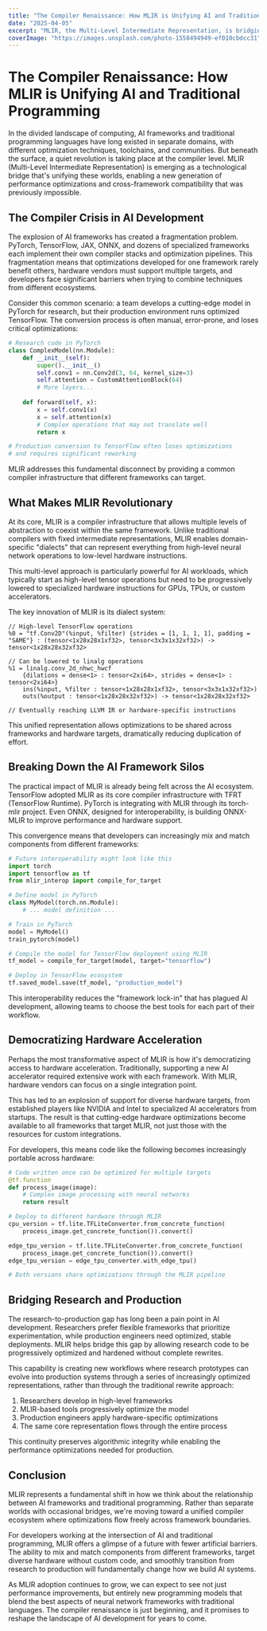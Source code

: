 ```yaml
---
title: "The Compiler Renaissance: How MLIR is Unifying AI and Traditional Programming"
date: "2025-04-05"
excerpt: "MLIR, the Multi-Level Intermediate Representation, is bridging the gap between AI frameworks and traditional programming languages, creating unprecedented opportunities for optimization and interoperability."
coverImage: "https://images.unsplash.com/photo-1558494949-ef010cbdcc31"
---
```


# The Compiler Renaissance: How MLIR is Unifying AI and Traditional Programming

In the divided landscape of computing, AI frameworks and traditional programming languages have long existed in separate domains, with different optimization techniques, toolchains, and communities. But beneath the surface, a quiet revolution is taking place at the compiler level. MLIR (Multi-Level Intermediate Representation) is emerging as a technological bridge that's unifying these worlds, enabling a new generation of performance optimizations and cross-framework compatibility that was previously impossible.

## The Compiler Crisis in AI Development

The explosion of AI frameworks has created a fragmentation problem. PyTorch, TensorFlow, JAX, ONNX, and dozens of specialized frameworks each implement their own compiler stacks and optimization pipelines. This fragmentation means that optimizations developed for one framework rarely benefit others, hardware vendors must support multiple targets, and developers face significant barriers when trying to combine techniques from different ecosystems.

Consider this common scenario: a team develops a cutting-edge model in PyTorch for research, but their production environment runs optimized TensorFlow. The conversion process is often manual, error-prone, and loses critical optimizations:

```python
# Research code in PyTorch
class ComplexModel(nn.Module):
    def __init__(self):
        super().__init__()
        self.conv1 = nn.Conv2d(3, 64, kernel_size=3)
        self.attention = CustomAttentionBlock(64)
        # More layers...
    
    def forward(self, x):
        x = self.conv1(x)
        x = self.attention(x)
        # Complex operations that may not translate well
        return x

# Production conversion to TensorFlow often loses optimizations
# and requires significant reworking
```

MLIR addresses this fundamental disconnect by providing a common compiler infrastructure that different frameworks can target.

## What Makes MLIR Revolutionary

At its core, MLIR is a compiler infrastructure that allows multiple levels of abstraction to coexist within the same framework. Unlike traditional compilers with fixed intermediate representations, MLIR enables domain-specific "dialects" that can represent everything from high-level neural network operations to low-level hardware instructions.

This multi-level approach is particularly powerful for AI workloads, which typically start as high-level tensor operations but need to be progressively lowered to specialized hardware instructions for GPUs, TPUs, or custom accelerators.

The key innovation of MLIR is its dialect system:

```mlir
// High-level TensorFlow operations
%0 = "tf.Conv2D"(%input, %filter) {strides = [1, 1, 1, 1], padding = "SAME"} : (tensor<1x28x28x1xf32>, tensor<3x3x1x32xf32>) -> tensor<1x28x28x32xf32>

// Can be lowered to linalg operations
%1 = linalg.conv_2d_nhwc_hwcf
    {dilations = dense<1> : tensor<2xi64>, strides = dense<1> : tensor<2xi64>}
    ins(%input, %filter : tensor<1x28x28x1xf32>, tensor<3x3x1x32xf32>)
    outs(%output : tensor<1x28x28x32xf32>) -> tensor<1x28x28x32xf32>

// Eventually reaching LLVM IR or hardware-specific instructions
```

This unified representation allows optimizations to be shared across frameworks and hardware targets, dramatically reducing duplication of effort.

## Breaking Down the AI Framework Silos

The practical impact of MLIR is already being felt across the AI ecosystem. TensorFlow adopted MLIR as its core compiler infrastructure with TFRT (TensorFlow Runtime). PyTorch is integrating with MLIR through its torch-mlir project. Even ONNX, designed for interoperability, is building ONNX-MLIR to improve performance and hardware support.

This convergence means that developers can increasingly mix and match components from different frameworks:

```python
# Future interoperability might look like this
import torch
import tensorflow as tf
from mlir_interop import compile_for_target

# Define model in PyTorch
class MyModel(torch.nn.Module):
    # ... model definition ...

# Train in PyTorch
model = MyModel()
train_pytorch(model)

# Compile the model for TensorFlow deployment using MLIR
tf_model = compile_for_target(model, target="tensorflow")

# Deploy in TensorFlow ecosystem
tf.saved_model.save(tf_model, "production_model")
```

This interoperability reduces the "framework lock-in" that has plagued AI development, allowing teams to choose the best tools for each part of their workflow.

## Democratizing Hardware Acceleration

Perhaps the most transformative aspect of MLIR is how it's democratizing access to hardware acceleration. Traditionally, supporting a new AI accelerator required extensive work with each framework. With MLIR, hardware vendors can focus on a single integration point.

This has led to an explosion of support for diverse hardware targets, from established players like NVIDIA and Intel to specialized AI accelerators from startups. The result is that cutting-edge hardware optimizations become available to all frameworks that target MLIR, not just those with the resources for custom integrations.

For developers, this means code like the following becomes increasingly portable across hardware:

```python
# Code written once can be optimized for multiple targets
@tf.function
def process_image(image):
    # Complex image processing with neural networks
    return result

# Deploy to different hardware through MLIR
cpu_version = tf.lite.TFLiteConverter.from_concrete_function(
    process_image.get_concrete_function()).convert()

edge_tpu_version = tf.lite.TFLiteConverter.from_concrete_function(
    process_image.get_concrete_function()).convert()
edge_tpu_version = edge_tpu_converter.with_edge_tpu()

# Both versions share optimizations through the MLIR pipeline
```

## Bridging Research and Production

The research-to-production gap has long been a pain point in AI development. Researchers prefer flexible frameworks that prioritize experimentation, while production engineers need optimized, stable deployments. MLIR helps bridge this gap by allowing research code to be progressively optimized and hardened without complete rewrites.

This capability is creating new workflows where research prototypes can evolve into production systems through a series of increasingly optimized representations, rather than through the traditional rewrite approach:

1. Researchers develop in high-level frameworks
2. MLIR-based tools progressively optimize the model
3. Production engineers apply hardware-specific optimizations
4. The same core representation flows through the entire process

This continuity preserves algorithmic integrity while enabling the performance optimizations needed for production.

## Conclusion

MLIR represents a fundamental shift in how we think about the relationship between AI frameworks and traditional programming. Rather than separate worlds with occasional bridges, we're moving toward a unified compiler ecosystem where optimizations flow freely across framework boundaries.

For developers working at the intersection of AI and traditional programming, MLIR offers a glimpse of a future with fewer artificial barriers. The ability to mix and match components from different frameworks, target diverse hardware without custom code, and smoothly transition from research to production will fundamentally change how we build AI systems.

As MLIR adoption continues to grow, we can expect to see not just performance improvements, but entirely new programming models that blend the best aspects of neural network frameworks with traditional languages. The compiler renaissance is just beginning, and it promises to reshape the landscape of AI development for years to come.

